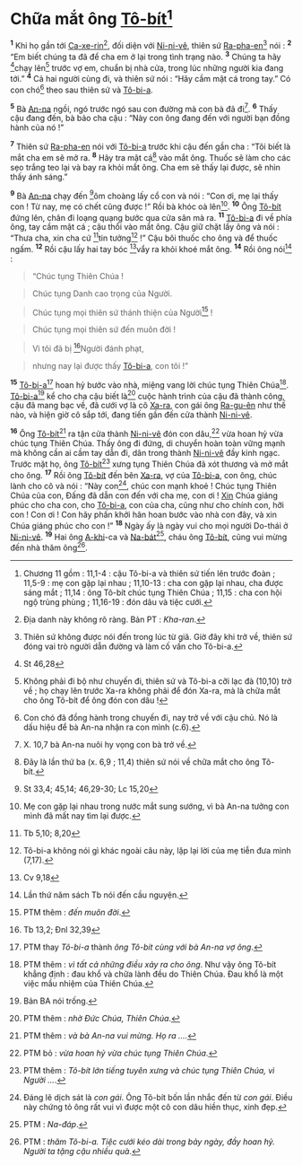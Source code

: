 # Chữa mắt ông [Tô-bít]()[^1-544c5fd8-e1e7-4173-b07b-2058c940e796]
<sup><b>1</b></sup> Khi họ gần tới [Ca-xe-rin]()[^2-544c5fd8-e1e7-4173-b07b-2058c940e796], đối diện với [Ni-ni-vê](), thiên sứ [Ra-pha-en]()[^3-544c5fd8-e1e7-4173-b07b-2058c940e796] nói : <sup><b>2</b></sup> “Em biết chúng ta đã để cha em ở lại trong tình trạng nào. <sup><b>3</b></sup> Chúng ta hãy [^1@-544c5fd8-e1e7-4173-b07b-2058c940e796]chạy lên[^4-544c5fd8-e1e7-4173-b07b-2058c940e796] trước vợ em, chuẩn bị nhà cửa, trong lúc những người kia đang tới.” <sup><b>4</b></sup> Cả hai người cùng đi, và thiên sứ nói : “Hãy cầm mật cá trong tay.” Có con chó[^5-544c5fd8-e1e7-4173-b07b-2058c940e796] theo sau thiên sứ và [Tô-bi-a]().

<sup><b>5</b></sup> Bà [An-na]() ngồi, ngó trước ngó sau con đường mà con bà đã đi[^6-544c5fd8-e1e7-4173-b07b-2058c940e796]. <sup><b>6</b></sup> Thấy cậu đang đến, bà bảo cha cậu : “Này con ông đang đến với người bạn đồng hành của nó !”

<sup><b>7</b></sup> Thiên sứ [Ra-pha-en]() nói với [Tô-bi-a]() trước khi cậu đến gần cha : “Tôi biết là mắt cha em sẽ mở ra. <sup><b>8</b></sup> Hãy tra mật cá[^7-544c5fd8-e1e7-4173-b07b-2058c940e796] vào mắt ông. Thuốc sẽ làm cho các sẹo trắng teo lại và bay ra khỏi mắt ông. Cha em sẽ thấy lại được, sẽ nhìn thấy ánh sáng.”

<sup><b>9</b></sup> Bà [An-na]() chạy đến [^2@-544c5fd8-e1e7-4173-b07b-2058c940e796]ôm choàng lấy cổ con và nói : “Con ơi, mẹ lại thấy con ! Từ nay, mẹ có chết cũng được !” Rồi bà khóc oà lên[^8-544c5fd8-e1e7-4173-b07b-2058c940e796]. <sup><b>10</b></sup> Ông [Tô-bít]() đứng lên, chân đi loạng quạng bước qua cửa sân mà ra. <sup><b>11</b></sup> [Tô-bi-a]() đi về phía ông, tay cầm mật cá ; cậu thổi vào mắt ông. Cậu giữ chặt lấy ông và nói : “Thưa cha, xin cha cứ [^3@-544c5fd8-e1e7-4173-b07b-2058c940e796]tin tưởng[^9-544c5fd8-e1e7-4173-b07b-2058c940e796] !” Cậu bôi thuốc cho ông và để thuốc ngấm. <sup><b>12</b></sup> Rồi cậu lấy hai tay bóc [^4@-544c5fd8-e1e7-4173-b07b-2058c940e796]vẩy ra khỏi khoé mắt ông. <sup><b>14</b></sup> Rồi ông nói[^13-544c5fd8-e1e7-4173-b07b-2058c940e796] :


> “Chúc tụng Thiên Chúa !
>


> Chúc tụng Danh cao trọng của Người.
>


> Chúc tụng mọi thiên sứ thánh thiện của Người[^14-544c5fd8-e1e7-4173-b07b-2058c940e796] !
>


> Chúc tụng mọi thiên sứ đến muôn đời !
>


> Vì tôi đã bị [^5@-544c5fd8-e1e7-4173-b07b-2058c940e796]Người đánh phạt,
>


> nhưng nay lại được thấy [Tô-bi-a](), con tôi !”
>

<sup><b>15</b></sup> [Tô-bi-a]()[^16-544c5fd8-e1e7-4173-b07b-2058c940e796] hoan hỷ bước vào nhà, miệng vang lời chúc tụng Thiên Chúa[^17-544c5fd8-e1e7-4173-b07b-2058c940e796]. [Tô-bi-a]()[^18-544c5fd8-e1e7-4173-b07b-2058c940e796] kể cho cha cậu biết là[^19-544c5fd8-e1e7-4173-b07b-2058c940e796] cuộc hành trình của cậu đã thành công, cậu đã mang bạc về, đã cưới vợ là cô [Xa-ra](), con gái ông [Ra-gu-ên]() như thế nào, và hiện giờ cô sắp tới, đang tiến gần đến cửa thành [Ni-ni-vê]().

<sup><b>16</b></sup> Ông [Tô-bít]()[^20-544c5fd8-e1e7-4173-b07b-2058c940e796] ra tận cửa thành [Ni-ni-vê]() đón con dâu,[^21-544c5fd8-e1e7-4173-b07b-2058c940e796] vừa hoan hỷ vừa chúc tụng Thiên Chúa. Thấy ông đi đứng, di chuyển hoàn toàn vững mạnh mà không cần ai cầm tay dẫn đi, dân trong thành [Ni-ni-vê]() đầy kinh ngạc. Trước mặt họ, ông [Tô-bít]()[^22-544c5fd8-e1e7-4173-b07b-2058c940e796] xưng tụng Thiên Chúa đã xót thương và mở mắt cho ông. <sup><b>17</b></sup> Rồi ông [Tô-bít]() đến bên [Xa-ra](), vợ của [Tô-bi-a](), con ông, chúc lành cho cô và nói : “Này con[^23-544c5fd8-e1e7-4173-b07b-2058c940e796], chúc con mạnh khoẻ ! Chúc tụng Thiên Chúa của con, Đấng đã dẫn con đến với cha mẹ, con ơi ! [Xin]() Chúa giáng phúc cho cha con, cho [Tô-bi-a](), con của cha, cũng như cho chính con, hỡi con ! Con ơi ! Con hãy phấn khởi hân hoan bước vào nhà con đây, và xin Chúa giáng phúc cho con !” <sup><b>18</b></sup> Ngày ấy là ngày vui cho mọi người Do-thái ở [Ni-ni-vê](). <sup><b>19</b></sup> Hai ông [A-khi]()-ca và [Na-bát]()[^24-544c5fd8-e1e7-4173-b07b-2058c940e796], cháu ông [Tô-bít](), cũng vui mừng đến nhà thăm ông[^25-544c5fd8-e1e7-4173-b07b-2058c940e796].

[^1-544c5fd8-e1e7-4173-b07b-2058c940e796]: Chương 11 gồm : 11,1-4 : cậu Tô-bi-a và thiên sứ tiến lên trước đoàn ; 11,5-9 : mẹ con gặp lại nhau ; 11,10-13 : cha con gặp lại nhau, cha được sáng mắt ; 11,14 : ông Tô-bít chúc tụng Thiên Chúa ; 11,15 : cha con hội ngộ trùng phùng ; 11,16-19 : đón dâu và tiệc cưới.
[^2-544c5fd8-e1e7-4173-b07b-2058c940e796]: Địa danh này không rõ ràng. Bản PT : *Kha-ran*.
[^3-544c5fd8-e1e7-4173-b07b-2058c940e796]: Thiên sứ không được nói đến trong lúc từ giã. Giờ đây khi trở về, thiên sứ đóng vai trò người dẫn đường và làm cố vấn cho Tô-bi-a.
[^4-544c5fd8-e1e7-4173-b07b-2058c940e796]: Không phải đi bộ như chuyến đi, thiên sứ và Tô-bi-a cỡi lạc đà (10,10) trở về ; họ chạy lên trước Xa-ra không phải để đón Xa-ra, mà là chữa mắt cho ông Tô-bít để ông đón con dâu !
[^5-544c5fd8-e1e7-4173-b07b-2058c940e796]: Con chó đã đồng hành trong chuyến đi, nay trở về với cậu chủ. Nó là dấu hiệu để bà An-na nhận ra con mình (c.6).
[^6-544c5fd8-e1e7-4173-b07b-2058c940e796]: X. 10,7 bà An-na nuôi hy vọng con bà trở về.
[^7-544c5fd8-e1e7-4173-b07b-2058c940e796]: Đây là lần thứ ba (x. 6,9 ; 11,4) thiên sứ nói về chữa mắt cho ông Tô-bít.
[^8-544c5fd8-e1e7-4173-b07b-2058c940e796]: Mẹ con gặp lại nhau trong nước mắt sung sướng, vì bà An-na tưởng con mình đã mất nay tìm lại được.
[^9-544c5fd8-e1e7-4173-b07b-2058c940e796]: Tô-bi-a không nói gì khác ngoài câu này, lặp lại lời của mẹ tiễn đưa mình (7,17).
[^13-544c5fd8-e1e7-4173-b07b-2058c940e796]: Lần thứ năm sách Tb nói đến cầu nguyện.
[^14-544c5fd8-e1e7-4173-b07b-2058c940e796]: PTM thêm : *đến muôn đời*.
[^16-544c5fd8-e1e7-4173-b07b-2058c940e796]: PTM thay *Tô-bi-a* thành *ông Tô-bít cùng với bà An-na vợ ông*.
[^17-544c5fd8-e1e7-4173-b07b-2058c940e796]: PTM thêm : *vì tất cả những điều xảy ra cho ông*. Như vậy ông Tô-bít khẳng định : đau khổ và chữa lành đều do Thiên Chúa. Đau khổ là một việc mầu nhiệm của Thiên Chúa.
[^18-544c5fd8-e1e7-4173-b07b-2058c940e796]: Bản BA nói trống.
[^19-544c5fd8-e1e7-4173-b07b-2058c940e796]: PTM thêm : *nhờ Đức Chúa, Thiên Chúa*.
[^20-544c5fd8-e1e7-4173-b07b-2058c940e796]: PTM thêm : *và bà An-na vui mừng. Họ ra ....*
[^21-544c5fd8-e1e7-4173-b07b-2058c940e796]: PTM bỏ : *vừa hoan hỷ vừa chúc tụng Thiên Chúa*.
[^22-544c5fd8-e1e7-4173-b07b-2058c940e796]: PTM thêm : *Tô-bít lớn tiếng tuyên xưng và chúc tụng Thiên Chúa, vì Người ...*.
[^23-544c5fd8-e1e7-4173-b07b-2058c940e796]: Đáng lẽ dịch sát là *con gái*. Ông Tô-bít bốn lần nhắc đến từ *con gái*. Điều này chứng tỏ ông rất vui vì được một cô con dâu hiền thục, xinh đẹp.
[^24-544c5fd8-e1e7-4173-b07b-2058c940e796]: PTM : *Na-đáp*.
[^25-544c5fd8-e1e7-4173-b07b-2058c940e796]: PTM : *thăm Tô-bi-a. Tiệc cưới kéo dài trong bảy ngày, đầy hoan hỷ. Người ta tặng cậu nhiều quà*.
[^1@-544c5fd8-e1e7-4173-b07b-2058c940e796]: St 46,28
[^2@-544c5fd8-e1e7-4173-b07b-2058c940e796]: St 33,4; 45,14; 46,29-30; Lc 15,20
[^3@-544c5fd8-e1e7-4173-b07b-2058c940e796]: Tb 5,10; 8,20
[^4@-544c5fd8-e1e7-4173-b07b-2058c940e796]: Cv 9,18
[^5@-544c5fd8-e1e7-4173-b07b-2058c940e796]: Tb 13,2; Đnl 32,39